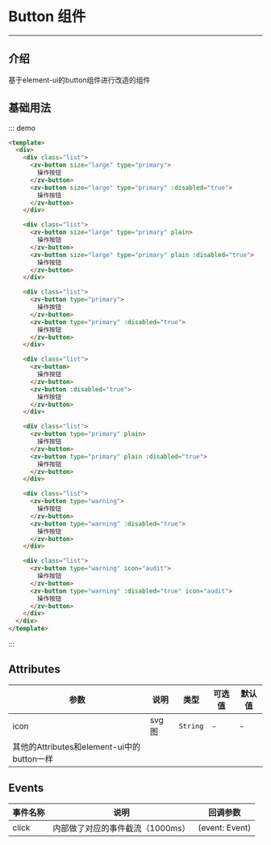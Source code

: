 # Button 组件

<!-- {.md} -->

---

<!-- {.md} -->

## 介绍

<!-- {.md} -->

基于element-ui的button组件进行改造的组件

<!-- {.md} -->

## 基础用法

<!-- {.md} -->
<button-demo></button-demo>

::: demo

```html
<template>
  <div>
    <div class="list">
      <zv-button size="large" type="primary">
        操作按钮
      </zv-button>
      <zv-button size="large" type="primary" :disabled="true">
        操作按钮
      </zv-button>
    </div>

    <div class="list">
      <zv-button size="large" type="primary" plain>
        操作按钮
      </zv-button>
      <zv-button size="large" type="primary" plain :disabled="true">
        操作按钮
      </zv-button>
    </div>

    <div class="list">
      <zv-button type="primary">
        操作按钮
      </zv-button>
      <zv-button type="primary" :disabled="true">
        操作按钮
      </zv-button>
    </div>

    <div class="list">
      <zv-button>
        操作按钮
      </zv-button>
      <zv-button :disabled="true">
        操作按钮
      </zv-button>
    </div>

    <div class="list">
      <zv-button type="primary" plain>
        操作按钮
      </zv-button>
      <zv-button type="primary" plain :disabled="true">
        操作按钮
      </zv-button>
    </div>

    <div class="list">
      <zv-button type="warning">
        操作按钮
      </zv-button>
      <zv-button type="warning" :disabled="true">
        操作按钮
      </zv-button>
    </div>

    <div class="list">
      <zv-button type="warning" icon="audit">
        操作按钮
      </zv-button>
      <zv-button type="warning" :disabled="true" icon="audit">
        操作按钮
      </zv-button>
    </div>
  </div>
</template>
```
:::

## Attributes

<!-- {.md} -->

| 参数      | 说明                                   | 类型     | 可选值 | 默认值    |
| --------- | -------------------------------------- | -------- | ------ | --------- |
| icon      | svg 图                                 | `String` | -      | -         |
| 其他的Attributes和element-ui中的button一样 |

## Events

<!-- {.md} -->

| 事件名称      | 说明                                   | 回调参数   |
| --------- | -------------------------------------- |--------- |
| click  | 内部做了对应的事件截流（1000ms）                                 | (event: Event) |
